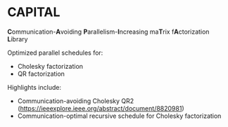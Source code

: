 # CAPITAL
**C**ommunication-**A**voiding **P**arallelism-**I**ncreasing ma**T**rix f**A**ctorization **L**ibrary

Optimized parallel schedules for:
* Cholesky factorization
* QR factorization

Highlights include:
* Communication-avoiding Cholesky QR2 (https://ieeexplore.ieee.org/abstract/document/8820981)
* Communication-optimal recursive schedule for Cholesky factorization

